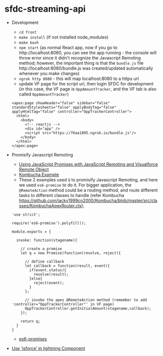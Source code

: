 # sfdc-streaming-api

* Development
  * `cd front`
  * `make install` (if not installed node_modules)
  * `make bash`
  * `npm start` (as normal React app, now if you go to http://localhost:8080, you can see the app running - the console will throw error since it didn't recognize the Javascript Remoting method; however, the important thing is that the `bundle.js` file http://localhost:8080/bundle.js was created/updated automatically whenever you make changes)
  * `ngrok http 8080` - this will map localhost:8080 to a https url
  * update VF page for the script url, then login SFDC for development (in this case, the VF page is `OppAmountTracker`, and the VF tab is also called `OppAmountTracker`)
  ```
  <apex:page showHeader="false" sidebar="false" standardStylesheets="false" applyBodyTag="false" applyHtmlTag="false" controller="OppTrackerController">
    <html>
      <body>
        <!-- reactjs -->
        <div id="app" />
        <script src="https://76aa1895.ngrok.io/bundle.js"/>
      </body>
    </html>
  </apex:page>

  ```

* Promisify Javascript Remoting
  * [Using JavaScript Promises with JavaScript Remoting and Visualforce Remote Object](https://www.youtube.com/watch?v=7XFk9VKxSe4)
  * [Kombucha Example](https://github.com/jacky1999cn2000/Kombucha/blob/master/src/pages/Kombucha.page)
  * These 2 examples used `Q` to promisify Javascript Remoting, and here we used `es6-promise` to do it. For bigger application, the `@RemoteAction` method could be a routing method, and route different tasks to different classes to handle (refer Kombucha https://github.com/jacky1999cn2000/Kombucha/blob/master/src/classes/KombuchaApexRouter.cls);
  ```
  'use strict';

  require('es6-promise').polyfill();

  module.exports = {

    invoke: function(stagename){

      // create a promise
      let q = new Promise(function(resolve, reject){

        // define callback
        let callback = function(result, event){
          if(event.status){
            resolve(result);
          }else{
            reject(event);
          }
        };

        // invoke the apex @RemoteAction method (remember to add 'controller="OppTrackerController"' in VF page)
        OppTrackerController.getInitialAmount(stagename,callback);
      });

      return q;
    }
  }
  ```
  * [es6-promises](http://www.datchley.name/es6-promises/)

* [Use 'jsforce' in lightning Component](http://salesforce.stackexchange.com/questions/159529/jsforce-in-lightning-component-controller)

